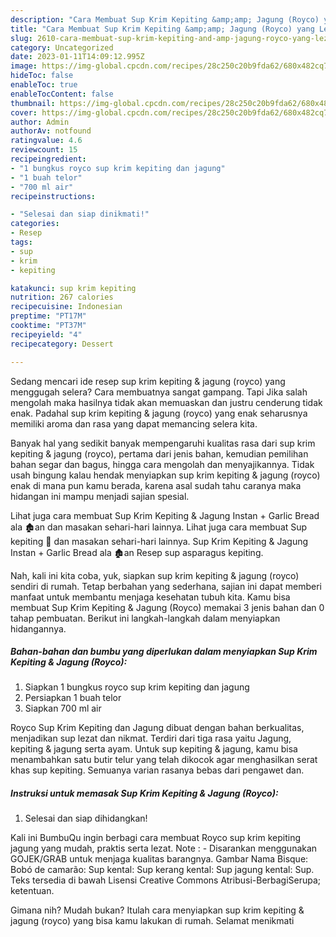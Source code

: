 ```yaml
---
description: "Cara Membuat Sup Krim Kepiting &amp;amp; Jagung (Royco) yang Lezat Sekali "
title: "Cara Membuat Sup Krim Kepiting &amp;amp; Jagung (Royco) yang Lezat Sekali "
slug: 2610-cara-membuat-sup-krim-kepiting-and-amp-jagung-royco-yang-lezat-sekali
category: Uncategorized
date: 2023-01-11T14:09:12.995Z
image: https://img-global.cpcdn.com/recipes/28c250c20b9fda62/680x482cq70/sup-krim-kepiting-jagung-royco-foto-resep-utama.jpg
hideToc: false
enableToc: true
enableTocContent: false
thumbnail: https://img-global.cpcdn.com/recipes/28c250c20b9fda62/680x482cq70/sup-krim-kepiting-jagung-royco-foto-resep-utama.jpg
cover: https://img-global.cpcdn.com/recipes/28c250c20b9fda62/680x482cq70/sup-krim-kepiting-jagung-royco-foto-resep-utama.jpg
author: Admin
authorAv: notfound
ratingvalue: 4.6
reviewcount: 15
recipeingredient:
- "1 bungkus royco sup krim kepiting dan jagung"
- "1 buah telor"
- "700 ml air"
recipeinstructions:

- "Selesai dan siap dinikmati!"
categories:
- Resep
tags:
- sup
- krim
- kepiting

katakunci: sup krim kepiting 
nutrition: 267 calories
recipecuisine: Indonesian
preptime: "PT17M"
cooktime: "PT37M"
recipeyield: "4"
recipecategory: Dessert

---
```



Sedang mencari ide resep sup krim kepiting &amp; jagung (royco) yang menggugah selera? Cara membuatnya sangat gampang. Tapi Jika salah mengolah maka hasilnya tidak akan memuaskan dan justru cenderung tidak enak. Padahal sup krim kepiting &amp; jagung (royco) yang enak seharusnya memiliki aroma dan rasa yang dapat memancing selera kita.


Banyak hal yang sedikit banyak mempengaruhi kualitas rasa dari sup krim kepiting &amp; jagung (royco), pertama dari jenis bahan, kemudian pemilihan bahan segar dan bagus, hingga cara mengolah dan menyajikannya. Tidak usah bingung kalau hendak menyiapkan sup krim kepiting &amp; jagung (royco) enak di mana pun kamu berada, karena asal sudah tahu caranya maka hidangan ini mampu menjadi sajian spesial.

Lihat juga cara membuat Sup Krim Kepiting &amp; Jagung Instan + Garlic Bread ala 🏚an dan masakan sehari-hari lainnya. Lihat juga cara membuat Sup kepiting 🦀 dan masakan sehari-hari lainnya. Sup Krim Kepiting &amp; Jagung Instan + Garlic Bread ala 🏚an Resep sup asparagus kepiting.


Nah, kali ini kita coba, yuk, siapkan sup krim kepiting &amp; jagung (royco) sendiri di rumah. Tetap berbahan yang sederhana, sajian ini dapat memberi manfaat untuk membantu menjaga kesehatan tubuh kita. Kamu bisa membuat Sup Krim Kepiting &amp; Jagung (Royco) memakai 3 jenis bahan dan 0 tahap pembuatan. Berikut ini langkah-langkah dalam menyiapkan hidangannya.

<!--inarticleads1-->

##### Bahan-bahan dan bumbu yang diperlukan dalam menyiapkan Sup Krim Kepiting &amp; Jagung (Royco):

1. Siapkan 1 bungkus royco sup krim kepiting dan jagung
1. Persiapkan 1 buah telor
1. Siapkan 700 ml air


Royco Sup Krim Kepiting dan Jagung dibuat dengan bahan berkualitas, menjadikan sup lezat dan nikmat. Terdiri dari tiga rasa yaitu Jagung, kepiting &amp; jagung serta ayam. Untuk sup kepiting &amp; jagung, kamu bisa menambahkan satu butir telur yang telah dikocok agar menghasilkan serat khas sup kepiting. Semuanya varian rasanya bebas dari pengawet dan. 

<!--inarticleads2-->

##### Instruksi untuk memasak Sup Krim Kepiting &amp; Jagung (Royco):


1. Selesai dan siap dihidangkan!

Kali ini BumbuQu ingin berbagi cara membuat Royco sup krim kepiting jagung yang mudah, praktis serta lezat. Note : - Disarankan menggunakan GOJEK/GRAB untuk menjaga kualitas barangnya. Gambar Nama Bisque: Bobó de camarão: Sup kental: Sup kerang kental: Sup jagung kental: Sup. Teks tersedia di bawah Lisensi Creative Commons Atribusi-BerbagiSerupa; ketentuan. 

Gimana nih? Mudah bukan? Itulah cara menyiapkan sup krim kepiting &amp; jagung (royco) yang bisa kamu lakukan di rumah. Selamat menikmati
